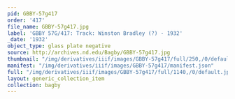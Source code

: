 ```yaml
---
pid: GBBY-57g417
order: '417'
file_name: GBBY-57g417.jpg
label: 'GBBY 57G/417: Track: Winston Bradley (?) - 1932'
_date: '1932'
object_type: glass plate negative
source: http://archives.nd.edu/Bagby/GBBY-57g417.jpg
thumbnail: "/img/derivatives/iiif/images/GBBY-57g417/full/250,/0/default.jpg"
manifest: "/img/derivatives/iiif/images/GBBY-57g417/manifest.json"
full: "/img/derivatives/iiif/images/GBBY-57g417/full/1140,/0/default.jpg"
layout: generic_collection_item
collection: bagby
---
```

